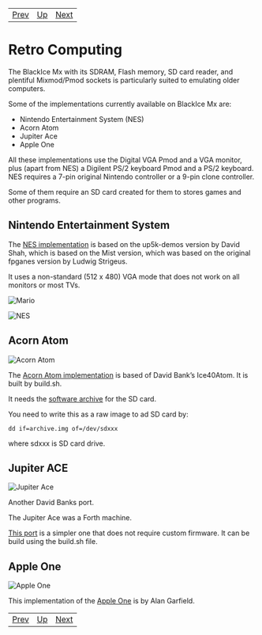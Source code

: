 |                        |                        |                        |
|------------------------|------------------------|------------------------|
|[Prev](../Input_Devices/Input_Devices.html)|[Up](..) |[Next](../PicoSoC/PicoSoC.html)|

# Retro Computing

The BlackIce Mx with its SDRAM, Flash memory, SD card reader, and plentiful Mixmod/Pmod sockets is particularly suited to emulating older computers.

Some of the implementations currently available on BlackIce Mx are:

* Nintendo Entertainment System (NES)
* Acorn Atom
* Jupiter Ace
* Apple One

All these implementations use the Digital VGA Pmod and a VGA monitor, plus (apart from NES) a Digilent PS/2 keyboard Pmod and a PS/2 keyboard. NES requires a 7-pin original Nintendo controller or a 9-pin clone controller.

Some of them require an SD card created for them to stores games and other programs.

## Nintendo Entertainment System

The [NES implementation](https://github.com/lawrie/up5k-demos/tree/master/nesmx) is based on the up5k-demos version by David Shah, which is based on the Mist version, which was based on the original fpganes version by Ludwig Strigeus.

It uses a non-standard (512 x 480) VGA mode that does not work on all monitors or most TVs.

![Mario](https://forum.mystorm.uk/uploads/default/optimized/1X/970a9bb39cb8261948b0c90bf9450ca2200412df_1_690x408.jpg)

![NES](https://forum.mystorm.uk/uploads/default/original/1X/b359124c09434f0abbc4e0a9a41a39cbdcd551ef.jpg)

## Acorn Atom

![Acorn Atom](https://forum.mystorm.uk/uploads/default/optimized/1X/4a8e2a5815e4faf3c1adf6371f8898c58312b0e8_1_690x477.jpg)

The [Acorn Atom implementation](https://github.com/lawrie/Ice40Atom/tree/master/blackicemx) is based of David Bank’s Ice40Atom. 
It is built by build.sh.

It needs the [software archive](https://github.com/hoglet67/AtomSoftwareArchive/releases/download/V10/AtomSoftwareArchive_20180225_1154_V10_SDDOS2.zip) for the SD card.

You need to write this as a raw image to ad SD card by:

`dd if=archive.img of=/dev/sdxxx`

where sdxxx is SD card drive.

## Jupiter ACE

![Jupiter Ace](https://forum.mystorm.uk/uploads/default/optimized/1X/e07f9482fefe563c5dfb304d3df3cc85cd0683d5_1_690x454.jpg)

Another David Banks port.

The Jupiter Ace was a Forth machine.

[This port](https://github.com/lawrie/Ice40JupiterAce/tree/master/blackicemx) is a simpler one that does not require custom firmware. It can be build using the build.sh file.

## Apple One

![Apple One](https://forum.mystorm.uk/uploads/default/optimized/1X/220279feaf92e8afd8e1d918f9a72b4b722f680f_1_690x423.jpg)

This implementation of the [Apple One](https://github.com/lawrie/apple-one) is by Alan Garfield.

|                        |                        |                        |
|------------------------|------------------------|------------------------|
|[Prev](../Input_Devices/Input_Devices.html)|[Up](..) |[Next](../PicoSoC/PicoSoC.html)|

